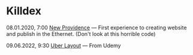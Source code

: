 # Killdex

08.01.2020, 7:00 [New Providence](https://killdexwd.github.io/new-providence/ 'My first public website') — First experience to creating website and publish in the Ethernet. (Don't look at this horrible code)

09.06.2022, 9:30 [Uber Layout](https://killdexwd.github.io/uber_layout/) — From Udemy
